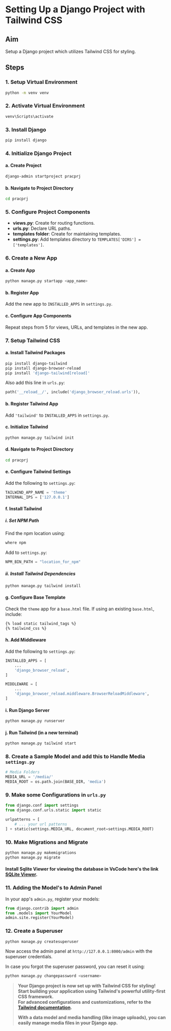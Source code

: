 # Setting Up a Django Project with Tailwind CSS

## Aim
Setup a Django project which utilizes Tailwind CSS for styling.

## Steps

### 1. Setup Virtual Environment
```bash
python -m venv venv
```

### 2. Activate Virtual Environment
```bash
venv\Scripts\activate
```

### 3. Install Django
```bash
pip install django
```

### 4. Initialize Django Project
#### a. Create Project
```bash
django-admin startproject pracprj
```

#### b. Navigate to Project Directory
```bash
cd pracprj
```

### 5. Configure Project Components
- **views.py**: Create for routing functions.
- **urls.py**: Declare URL paths.
- **templates folder**: Create for maintaining templates.
- **settings.py**: Add templates directory to `TEMPLATES['DIRS'] = ['templates']`.

### 6. Create a New App
#### a. Create App
```bash
python manage.py startapp <app_name>
```

#### b. Register App
Add the new app to `INSTALLED_APPS` in `settings.py`.

#### c. Configure App Components
Repeat steps from 5 for views, URLs, and templates in the new app.

### 7. Setup Tailwind CSS
#### a. Install Tailwind Packages
```bash
pip install django-tailwind
pip install django-browser-reload
pip install 'django-tailwind[reload]'
```
Also add this line in `urls.py`:
```python
path('__reload__/', include('django_browser_reload.urls')),
```

#### b. Register Tailwind App
Add `'tailwind'` to `INSTALLED_APPS` in `settings.py`.

#### c. Initialize Tailwind
```bash
python manage.py tailwind init
```

#### d. Navigate to Project Directory
```bash
cd pracprj
```

#### e. Configure Tailwind Settings
Add the following to `settings.py`:
```python
TAILWIND_APP_NAME = 'theme'
INTERNAL_IPS = ['127.0.0.1']
```

#### f. Install Tailwind
##### i. Set NPM Path
Find the npm location using:
```bash
where npm
```
Add to `settings.py`:
```python
NPM_BIN_PATH = "location_for_npm"
```

##### ii. Install Tailwind Dependencies
```bash
python manage.py tailwind install
```

#### g. Configure Base Template
Check the `theme` app for a `base.html` file. If using an existing `base.html`, include:
```html
{% load static tailwind_tags %}
{% tailwind_css %}
```

#### h. Add Middleware
Add the following to `settings.py`:
```python
INSTALLED_APPS = [
    ...
    'django_browser_reload',
]

MIDDLEWARE = [
    ...
    'django_browser_reload.middleware.BrowserReloadMiddleware',
]
```

#### i. Run Django Server
```bash
python manage.py runserver
```

#### j. Run Tailwind (in a new terminal)
```bash
python manage.py tailwind start
```

### 8. Create a Sample Model and add this to Handle Media `settings.py`

```python
# Media Folders
MEDIA_URL = '/media/'
MEDIA_ROOT = os.path.join(BASE_DIR, 'media')
```

### 9. Make some Configurations in `urls.py`
```python
from django.conf import settings
from django.conf.urls.static import static

urlpatterns = [
    # ... your url patterns
] + static(settings.MEDIA_URL, document_root=settings.MEDIA_ROOT)
```

### 10. Make Migrations and Migrate
```bash
python manage.py makemigrations
python manage.py migrate
```
#### Install Sqlite Viewer for viewing the database in VsCode here's the link [SQLite Viewer](https://marketplace.visualstudio.com/items?itemName=qwtel.sqlite-viewer).

### 11. Adding the Model's to Admin Panel
In your app's `admin.py`, register your models:
```python
from django.contrib import admin
from .models import YourModel
admin.site.register(YourModel)
```
### 12. Create a Superuser
```bash
python manage.py createsuperuser
```
Now access the admin panel at `http://127.0.0.1:8000/admin` with the superuser credentials.

In case you forgot the superuser password, you can reset it using:
```bash
python manage.py changepassword <username>
```


> **Your Django project is now set up with Tailwind CSS for styling!  
> Start building your application using Tailwind's powerful utility-first CSS framework.  
> For advanced configurations and customizations, refer to the [Tailwind documentation](https://tailwindcss.com/docs).**
>
> **With a data model and media handling (like image uploads), you can easily manage media files in your Django app.**